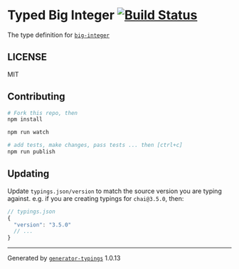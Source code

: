 # Typed Big Integer  [![Build Status](https://travis-ci.org/types/npm-big-integer.svg?branch=master)](https://travis-ci.org/types/npm-big-integer)


The type definition for [`big-integer`](https://github.com/peterolson/BigInteger.js)

## LICENSE

MIT

## Contributing

```sh
# Fork this repo, then
npm install

npm run watch

# add tests, make changes, pass tests ... then [ctrl+c]
npm run publish
```

## Updating

Update `typings.json/version` to match the source version you are typing against.
e.g. if you are creating typings for `chai@3.5.0`, then:

```js
// typings.json
{
  "version": "3.5.0"
  // ...
}
```

----

Generated by [`generator-typings`](https://github.com/typings/generator-typings) 1.0.13
